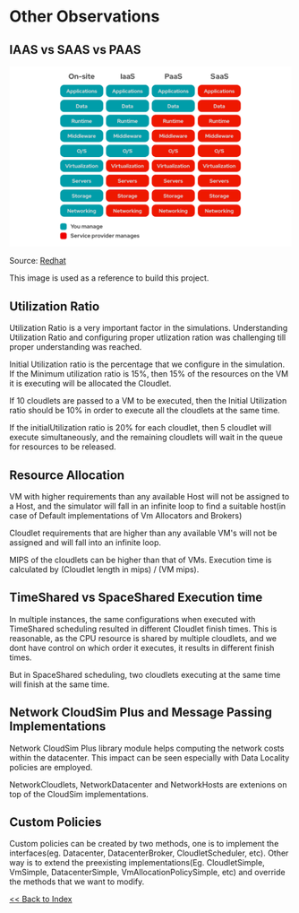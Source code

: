 # Other Observations

## IAAS vs SAAS vs PAAS
![Comparison](assets/cloud.png)

Source: [Redhat](https://www.redhat.com/cms/managed-files/iaas-paas-saas-diagram5.1-1638x1046.png)

This image is used as a reference to build this project.

## Utilization Ratio

Utilization Ratio is a very important factor in the simulations. Understanding Utilization Ratio and configuring proper utlization ration was challenging till proper understanding was reached.

Initial Utilization ratio is the percentage that we configure in the simulation. If the Minimum utilization ratio is 15%, then 15% of the resources on the VM it is executing will be allocated the Cloudlet.

If 10 cloudlets are passed to a VM to be executed, then the Initial Utilization ratio should be 10% in order to execute all the cloudlets at the same time.

If the initialUtilization ratio is 20% for each cloudlet, then 5 cloudlet will execute simultaneously, and the remaining cloudlets will wait in the queue for resources to be released.

## Resource Allocation 

VM with higher requirements than any available Host will not be assigned to a Host, and the simulator will fall in an infinite loop to find a suitable host(in case of Default implementations of Vm Allocators and Brokers)

Cloudlet requirements that are higher than any available VM's will not be assigned and will fall into an infinite loop.

MIPS of the cloudlets can be higher than that of VMs. Execution time is calculated by (Cloudlet length in mips) / (VM mips).

## TimeShared vs SpaceShared Execution time

In multiple instances, the same configurations when executed with TimeShared scheduling resulted in different Cloudlet finish times.
This is reasonable, as the CPU resource is shared by multiple cloudlets, and we dont have control on which order it executes, it results in different finish times.

But in SpaceShared scheduling, two cloudlets executing at the same time will finish at the same time.

## Network CloudSim Plus and Message Passing Implementations

Network CloudSim Plus library module helps computing the network costs within the datacenter. This impact can be seen especially with Data Locality policies are employed.

NetworkCloudlets, NetworkDatacenter and NetworkHosts are extenions on top of the CloudSim implementations.

## Custom Policies

Custom policies can be created by two methods, one is to implement the interfaces(eg. Datacenter, DatacenterBroker, CloudletScheduler, etc).
Other way is to extend the preexisting implementations(Eg. CloudletSimple, VmSimple, DatacenterSimple, VmAllocationPolicySimple, etc) and override the methods that we want to modify.

[<< Back to Index](README.md)